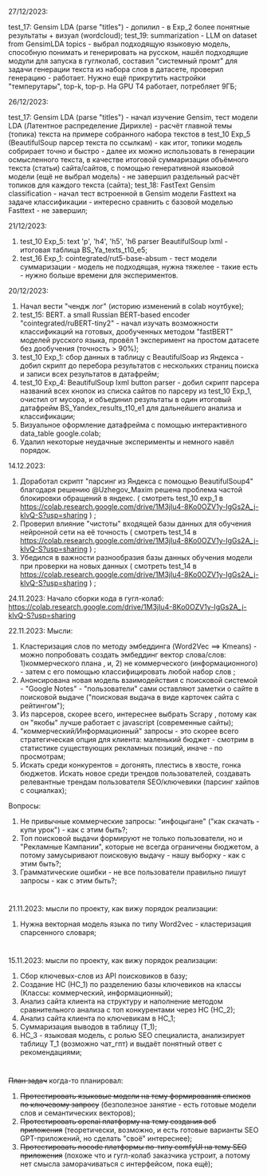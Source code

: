 27/12/2023:

test_17: Gensim LDA (parse "titles") - допилил - в Exp_2 более понятные результаты + визуал (wordcloud);
test_19: summarization - LLM on dataset from GensimLDA topics - выбрал подходящую языковую модель, способную понимать и генерировать на русском, нашёл подходящие модули для запуска в гуглколаб, составил "системный промт" для задачи генерации текста из набора слов в датасете, проверил генерацию - работает. Нужно ещё прикрутить настройки "темперутары", top-k, top-p. На GPU T4 работает, потребляет 9ГБ;

26/12/2023:

test_17: Gensim LDA (parse "titles") - начал изучение Gensim, тест модели LDA (Латентное распределение Дирихле) - расчёт главной темы (топика) текста на примере собранного набора текстов в test_10 Exp_5 (BeautifulSoup парсер текста по ссылкам) - как итог, топики модель собрирает точно и быстро - далее их можно использовать в генерации осмысленного текста, в качестве итоговой суммаризации объёмного текста (статьи) сайта/сайтов, с помощью генеративной языковой модели (ещё не выбрал модель) - не завершил раздельный расчёт топиков для каждого текста (сайта);
test_18: FastText Gensim classification - начал тест встроенной в Gensim модели Fasttext на задаче классификации - интересно сравнить с базовой моделью Fasttext - не завершил;

21/12/2023:
1. test_10 Exp_5: text 'p', 'h4', 'h5', 'h6 parser BeautifulSoup lxml - итоговая таблица BS_Ya_texts_t10_e5;
2. test_16 Exp_1: cointegrated/rut5-base-absum - тест модели суммаризации - модель не подходящая, нужна тяжелее - такие есть - нужно больше времени для экспериментов.

20/12/2023:
1. Начал вести "чендж лог" (историю изменений в colab ноутбуке);
2. test_15: BERT. a small Russian BERT-based encoder "cointegrated/ruBERT-tiny2" - начал изучать возможности классификаций на готовых, дообученных методом "fastBERT" моделей русского языка, провёл 1 эксперимент на простом датасете без дообучения (точность > 90%);
3. test_10 Exp_1: сбор данных в таблицу с BeautifulSoap из Яндекса - добил скрипт до перебора результатов с нескольких страниц поиска и записи всех результатов в датафрейм;
4. test_10 Exp_4: BeautifulSoup lxml button parser - добил скрипт парсера названий всех кнопок из списка сайтов по парсеру из test_10 Exp_1, очистил от мусора, и объединил результаты в один итоговый датафрейм BS_Yandex_results_t10_e1 для дальнейшего анализа и классификации;
5. Визуальное оформление датафрейма с помощью интерактивного data_table google.colab;
6. Удалил некоторые неудачные эксперименты и немного навёл порядок.


14.12.2023:
1. Доработал скрипт "парсинг из Яндекса с помощью BeautifulSoup4" благодаря решению @Uzhegov_Maxim решена проблема частой блокировки обращений в яндекс.
( смотреть test_10 exp_1 в https://colab.research.google.com/drive/1M3jIu4-8Ko0OZV1y-IgGs2A_j-klvQ-S?usp=sharing ) ;
2. Проверил влияние "чистоты" входящей базы данных для обучения нейронной сети на её точность
( смотреть test_14 в https://colab.research.google.com/drive/1M3jIu4-8Ko0OZV1y-IgGs2A_j-klvQ-S?usp=sharing ) ;
3. Убедился в важности разнообразия базы данных обучения модели при проверки на новых данных
( смотреть test_14 в https://colab.research.google.com/drive/1M3jIu4-8Ko0OZV1y-IgGs2A_j-klvQ-S?usp=sharing ) ;

24.11.2023:
Начало сборки кода в гугл-колаб: https://colab.research.google.com/drive/1M3jIu4-8Ko0OZV1y-IgGs2A_j-klvQ-S?usp=sharing

22.11.2023:
Мысли:
1. Кластеризация слов по методу эмбеддинга (Word2Vec ==> Kmeans) - можно попробовать создать эмбеддинг вектор слова/слов: 1)коммерческого плана , и, 2) не коммерческого (информационного) - затем с его помощью классифицировать любой набор слов ;
2. Анонсирована новая модель взаимодействия с поисковой системой - "Google Notes" - "пользователи" сами оставляют заметки о сайте в поисковой выдаче ("поисковая выдача в виде карточек сайта с рейтингом");
3. Из парсеров, скорее всего, интереснее выбрать Scrapy , потому как он "якобы" лучше работает с javascript (современные сайты);
4. "коммерческий/Информационный" запросы - это скорее всего стратегическая опция для клиента: маленький бюджет - смотрим в статистике существующих рекламных позиций, иначе - по просмотрам;
5. Искать среди конкурентов = догонять, плестись в хвосте, гонка бюджетов. Искать новое среди трендов пользователей, создавать релевантные трендам пользователя SEO/ключевики (парсинг хайпов с социалках);

Вопросы:
1. Не привычные коммерческие запросы: "инфоцыгане" ("как скачать - купи урок") - как с этим быть?;
2. Топ поисковой выдачи формируют не только пользователи, но и "Рекламные Кампании", которые не всегда ограничены бюджетом, а потому замусыривают поисковую выдачу - нашу выборку - как с этим быть?;
3. Грамматические ошибки - не все пользователи правильно пишут запросы - как с этим быть?;
#
21.11.2023: мысли по проекту, как вижу порядок реализации:
1. Нужна векторная модель языка по типу Word2vec - кластеризация спарсенного словаря;
#
15.11.2023: мысли по проекту, как вижу порядок реализации:
1. Сбор ключевых-слов из API поисковиков в базу;
2. Создание НС (НС_1) по разделению базы ключевиков на классы
     (Классы: коммерческий, информационный);
4. Анализ сайта клиента на структуру и наполнение методом сравнительного анализа с топ конкурентами через НС (НС_2);
5. Анализ сайта клиента по ключевикам в НС_1;
6. Суммаризация выводов в таблицу (Т_1);
7. НС_3 - языковая модель, с ролью SEO специалиста, анализирует таблицу Т_1 (возможно чат_гпт) и выдаёт понятный ответ с рекомендациями;

#

~~План задач~~ когда-то планировал:
1. ~~Протестировать языковые модели на тему формирования списков по ключевому запросу~~ (безполезное занятие - есть готовые модели слов и семантических векторов);
2. ~~Протестировать openai платформу на тему создания веб приложения~~ (теоретически, возможно, и есть готовые варианты SEO GPT-приложений, но сделать "своё" интереснее);
3. ~~Протестировать nocode платформы по-типу comfyUI на тему SEO приложения~~ (похоже что и гугл-колаб заказчика устроит, а потому нет смысла заморачиваться с интерфейсом, пока ещё);
